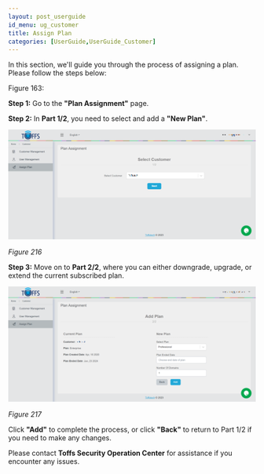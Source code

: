 ```yaml
---
layout: post_userguide
id_menu: ug_customer
title: Assign Plan
categories: [UserGuide,UserGuide_Customer]
---
```


In this section, we'll guide you through the process of assigning a plan. Please follow the steps below:

Figure 163:

**Step 1:** Go to the **"Plan Assignment"** page.

**Step 2:** In **Part 1/2**, you need to select and add a **"New Plan"**.

![800](/public/assets/images/userguide/customer/216.png)

*Figure 216*

**Step 3:** Move on to **Part 2/2**, where you can either downgrade, upgrade, or extend the current subscribed plan.

![800](/public/assets/images/userguide/customer/217.png)

*Figure 217*

Click **"Add"** to complete the process, or click **"Back"** to return to Part 1/2 if you need to make any changes.


Please contact **Toffs Security Operation Center** for assistance if you encounter any issues.
